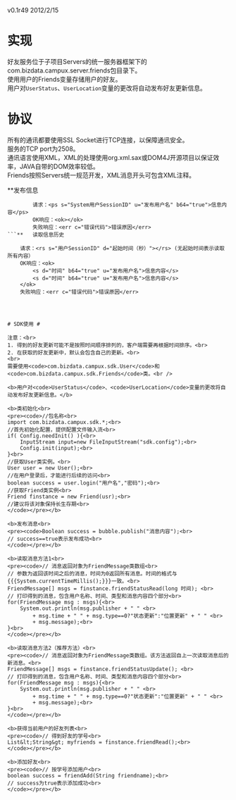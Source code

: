 v0.1r49  2012/2/15

# 实现 #

好友服务位于子项目Servers的统一服务器框架下的com.bizdata.campux.server.friends包目录下。<br />
使用用户的Friends变量存储用户的好友。<br />
用户对`UserStatus`、`UserLocation`变量的更改将自动发布好友更新信息。

# 协议 #

所有的通讯都要使用SSL Socket进行TCP连接，以保障通讯安全。<br />
服务的TCP port为2508。<br />
通讯语言使用XML，XML的处理使用org.xml.sax或DOM4J开源项目以保证效率，JAVA自带的DOM效率较低。<br />
Friends按照Servers统一规范开发，XML消息开头可包含XML注释。


**发布信息
```
		请求：<ps s="System用户SessionID" u="发布用户名" b64="true">信息内容</ps>
		OK响应：<ok></ok>
		失败响应：<err c="错误代码">错误原因</err>
```**	读取信息历史
```
		请求：<rs s="用户SessionID" d="起始时间（秒）"></rs> (无起始时间表示读取所有内容）
		OK响应：<ok>
			<s d="时间" b64="true" u="发布用户名">信息内容</s>
			<s d="时间" b64="true" u="发布用户名">信息内容</s>
		</ok>
		失败响应：<err c="错误代码">错误原因</err>
```



# SDK使用 #

注意：<br>
1. 得到的好友更新可能不是按照时间顺序排列的，客户端需要再根据时间排序。<br>
2. 在获取的好友更新中，默认会包含自己的更新。<br>
<br>
需要使用<code>com.bizdata.campux.sdk.User</code>和<code>com.bizdata.campux.sdk.Friends</code>类。<br />

<b>用户对<code>UserStatus</code>、<code>UserLocation</code>变量的更改将自动发布好友更新信息。</b>

<b>类初始化<br>
<pre><code>//包名称<br>
import com.bizdata.campux.sdk.*;<br>
//首先初始化配置，提供配置文件输入流<br>
if( Config.needInit() ){<br>
    InputStream input=new FileInputStream("sdk.config");<br>
    Config.init(input);<br>
}<br>
//获取User类实例。<br>
User user = new User();<br>
//在用户登录后，才能进行后续的访问<br>
boolean success = user.login("用户名","密码");<br>
//获取Friend类实例<br>
Friend finstance = new Friend(usr);<br>
//建议将该对象保持长生存期<br>
</code></pre></b>

<b>发布消息<br>
<pre><code>Boolean success = bubble.publish("消息内容");<br>
// success==true表示发布成功<br>
</code></pre></b>

<b>读取消息方法1<br>
<pre><code>// 消息返回对象为FriendMessage类数组<br>
// 参数为返回该时间之后的消息，时间为0返回所有消息。时间的格式与{{{System.currentTimeMillis();}}}一致。<br>
FriendMessage[] msgs = finstance.friendStatusRead(long 时间); <br>
// 打印得到的消息，包含用户名称、时间、类型和消息内容四个部分<br>
for(FriendMessage msg : msgs){<br>
    System.out.println(msg.publisher + " " <br>
        + msg.time + " " + msg.type==0?"状态更新":"位置更新" + " " <br>
        + msg.message);<br>
}<br>
</code></pre></b>

<b>读取消息方法2（推荐方法）<br>
<pre><code>// 消息返回对象为FriendMessage类数组。该方法返回自上一次读取消息后的新消息。<br>
FriendMessage[] msgs = finstance.friendStatusUpdate(); <br>
// 打印得到的消息，包含用户名称、时间、类型和消息内容四个部分<br>
for(FriendMessage msg : msgs){<br>
    System.out.println(msg.publisher + " " <br>
        + msg.time + " " + msg.type==0?"状态更新":"位置更新" + " " <br>
        + msg.message);<br>
}<br>
</code></pre></b>

<b>获得当前用户的好友列表<br>
<pre><code>// 得到好友的学号<br>
List&lt;String&gt; myfriends = finstance.friendRead();<br>
</code></pre></b>

<b>添加好友<br>
<pre><code>// 按学号添加用户<br>
boolean success = friendAdd(String friendname);<br>
// success为true表示添加成功<br>
</code></pre></b>

